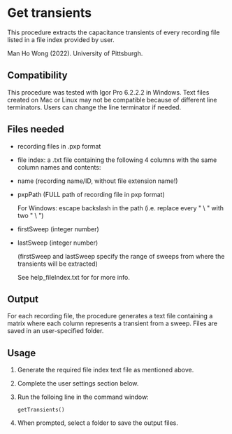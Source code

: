 # Get transients

This procedure extracts the capacitance transients of every recording file listed in a file index provided by user.

Man Ho Wong (2022). University of Pittsburgh.

## Compatibility

This procedure was tested with Igor Pro 6.2.2.2 in Windows. Text files created on Mac or Linux may not be compatible because of different line terminators. Users can change the line terminator if needed.

## Files needed

- recording files in .pxp format
- file index: a .txt file containing the following 4 columns with the same column names and contents:
- name (recording name/ID, without file extension name!)
- pxpPath (FULL path of recording file in pxp format)

    For Windows: escape backslash in the path (i.e. replace every " \ " with two " \ ")

- firstSweep (integer number)
- lastSweep (integer number)

    (firstSweep and lastSweep specify the range of sweeps from where the transients will be extracted)

    See help_fileIndex.txt for for more info.

## Output

For each recording file, the procedure generates a text file containing a matrix where each column represents a transient from a sweep. Files are saved in an user-specified folder.

## Usage

1. Generate the required file index text file as mentioned above.
2. Complete the user settings section below.
3. Run the folloing line in the command window: 

    ```
    getTransients()
    ```

4. When prompted, select a folder to save the output files.